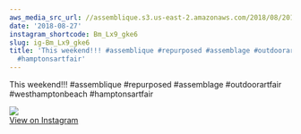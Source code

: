 ```yaml
---
aws_media_src_url: //assemblique.s3.us-east-2.amazonaws.com/2018/08/2018-08-27_15-24-19_UTC.jpg
date: '2018-08-27'
instagram_shortcode: Bm_Lx9_gke6
slug: ig-Bm_Lx9_gke6
title: 'This weekend!!! #assemblique #repurposed #assemblage #outdoorartfair #westhamptonbeach
  #hamptonsartfair'
---
```


This weekend!!! #assemblique #repurposed #assemblage #outdoorartfair #westhamptonbeach #hamptonsartfair 

![](//assemblique.s3.us-east-2.amazonaws.com/2018/08/2018-08-27_15-24-19_UTC.jpg)   
[View on Instagram](https://www.instagram.com/p/Bm_Lx9_gke6/)